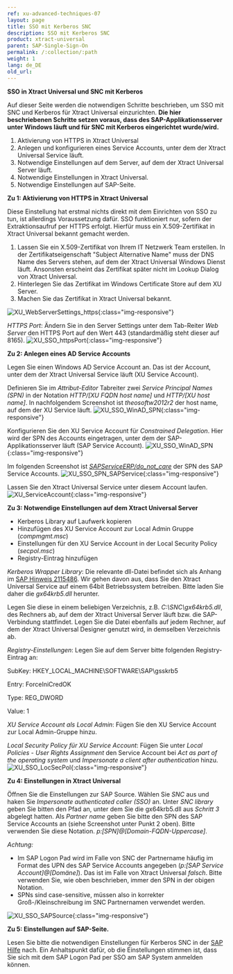 ```yaml
---
ref: xu-advanced-techniques-07
layout: page
title: SSO mit Kerberos SNC
description: SSO mit Kerberos SNC
product: xtract-universal
parent: SAP-Single-Sign-On
permalink: /:collection/:path
weight: 1
lang: de_DE
old_url: 
---
```


**SSO in Xtract Universal und SNC mit Kerberos**

Auf dieser Seite werden die notwendigen Schritte beschrieben, um SSO mit SNC und Kerberos für Xtract Universal einzurichten.
**Die hier beschriebenen Schritte setzen voraus, dass des SAP-Applikationsserver unter Windows läuft und für SNC mit Kerberos eingerichtet wurde/wird.**

1. Aktivierung von HTTPS in Xtract Universal 
2. Anlegen und konfigurieren eines Service Accounts, unter dem der Xtract Universal Service läuft.
3. Notwendige Einstellungen auf dem Server, auf dem der Xtract Universal Server läuft.
4. Notwendige Einstellungen in Xtract Universal.
5. Notwendige Einstellungen auf SAP-Seite.


**Zu 1: Aktivierung von HTTPS in Xtract Universal**

Diese Einstellung hat erstmal nichts direkt mit dem Einrichten von SSO zu tun, ist allerdings Voraussetzung dafür. SSO funktioniert nur, sofern der Extraktionsaufruf per HTTPS erfolgt. Hierfür muss ein X.509-Zertifikat in Xtract Universal bekannt gemacht werden.

1. Lassen Sie ein X.509-Zertifikat von Ihrem IT Netzwerk Team erstellen. In der Zertifikatseigenschaft "Subject Alternative Name" muss der DNS Name des Servers stehen, auf dem der Xtract Universal Windows Dienst läuft. Ansonsten erscheint das Zertifikat später nicht im Lookup Dialog von Xtract Universal.
2. Hinterlegen Sie das Zertifikat im Windows Certificate Store auf dem XU Server.
3. Machen Sie das Zertifikat in Xtract Universal bekannt.

![XU_WebServerSettings_https](/img/content/XU_Server_Settings_Webserver_HTTPS.png){:class="img-responsive"}


*HTTPS Port*: Ändern Sie in den Server Settings unter dem Tab-Reiter *Web Server* den HTTPS Port auf den Wert 443 (standardmäßig steht dieser auf 8165).
![XU_SSO_httpsPort](/img/content/XU_SSO_HTTPS_Port.png){:class="img-responsive"}


**Zu 2: Anlegen eines AD Service Accounts**

Legen Sie einen Windows AD Service Account an. Das ist der Account, unter dem der Xtract Universal Service läuft (XU Service Account).

Definieren Sie im *Attribut-Editor* Tabreiter zwei *Service Principal Names (SPN)* in der Notation *HTTP/[XU FQDN host name]* und *HTTP/[XU host name]*. In nachfolgendem Screenshot ist *theosoftw2012r2* der host name, auf dem der XU Service läuft.
![XU_SSO_WinAD_SPN](/img/content/XU_SSO_WinAD_SPN.png){:class="img-responsive"}

Konfigurieren Sie den XU Service Account für *Constrained Delegation*. Hier wird der SPN des Accounts eingetragen, unter dem der SAP-Applikationsserver läuft (SAP Service Account).
![XU_SSO_WinAD_SPN](/img/content/XU_SSO_WinAD_Delegation.png){:class="img-responsive"}


Im folgenden Screenshot ist [*SAPServiceERP/do_not_care*](https://help.sap.com/viewer/e815bb97839a4d83be6c4fca48ee5777/7.5.9/DE-DE/440ebb40b9920d1be10000000a114a6b.html) der SPN des SAP Service Accounts.
![XU_SSO_SPN_SAPService](/img/content/XU_SSO_SPN_SAPService.png){:class="img-responsive"}
 


 Lassen Sie den Xtract Universal Service unter diesem Account laufen.
![XU_ServiceAccount](/img/content/XU_Service_Account.png){:class="img-responsive"}


**Zu 3: Notwendige Einstellungen auf dem Xtract Universal Server**

* Kerberos Library auf Laufwerk kopieren
* Hinzufügen des XU Service Account zur Local Admin Gruppe (*compmgmt.msc*)
* Einstellungen für den XU Service Account in der Local Security Policy (*secpol.msc*)
* Registry-Eintrag hinzufügen


*Kerberos Wrapper Library*: Die relevante dll-Datei befindet sich als Anhang im [SAP Hinweis 2115486](https://launchpad.support.sap.com/#/notes/2115486). Wir gehen davon aus, dass Sie den Xtract Universal Service auf einem 64bit Betriebssystem betreiben. Bitte laden Sie daher die *gx64krb5.dll* herunter.

Legen Sie diese in einem beliebigen Verzeichnis, z.B. *C:\SNC\gx64krb5.dll*, des Rechners ab, auf dem der Xtract Universal Server läuft bzw. die SAP-Verbindung stattfindet.
Legen Sie die Datei ebenfalls auf jedem Rechner, auf dem der Xtract Universal Designer genutzt wird, in demselben Verzeichnis ab.  

*Registry-Einstellungen*: Legen Sie auf dem Server bitte folgenden Registry-Eintrag an:


SubKey:  HKEY_LOCAL_MACHINE\SOFTWARE\SAP\gsskrb5

Entry:   ForceIniCredOK

Type:    REG_DWORD

Value:   1


*XU Service Account als Local Admin*: Fügen Sie den XU Service Account zur Local Admin-Gruppe hinzu.

*Local Security Policy für XU Service Account*: Fügen Sie unter *Local Policies* - *User Rights Assignment* den Service Account bei *Act as part of the operating system* und *Impersonate a client after authentication* hinzu. 
![XU_SSO_LocSecPol](/img/content/XU_SSO_LocSecPol.png){:class="img-responsive"}


**Zu 4: Einstellungen in Xtract Universal**


Öffnen Sie die Einstellungen zur SAP Source. Wählen Sie *SNC* aus und haken Sie *Impersonate authenticated caller (SSO)* an. Unter *SNC library* geben Sie bitten den Pfad an, unter dem Sie die gx64krb5.dll aus *Schritt 3* abgelegt hatten. Als *Partner name* geben Sie bitte den SPN des SAP Service Accounts an (siehe Screenshot unter Punkt 2 oben). Bitte verwenden Sie diese Notation. *p:[SPN]@[Domain-FQDN-Uppercase]*.  

*Achtung:* 
* Im SAP Logon Pad wird im Falle von SNC der Partnername häufig im Format des UPN des SAP Service Accounts angegeben (*p:[SAP Service Account]@[Domäne]*). Das ist im Falle von Xtract Universal *falsch*. Bitte verwenden Sie, wie oben beschrieben, immer den SPN in der obigen Notation.
* SPNs sind case-sensitive, müssen also in korrekter Groß-/Kleinschreibung im SNC Partnernamen verwendet werden.


![XU_SSO_SAPSource](/img/content/XU_SSO_SAP_Source.png){:class="img-responsive"}


**Zu 5: Einstellungen auf SAP-Seite.**

Lesen Sie bitte die notwendigen Einstellungen für Kerberos SNC in der [SAP Hilfe](https://help.sap.com/viewer/e815bb97839a4d83be6c4fca48ee5777/7.5.9/DE-DE/440ebf6c9b2b0d1ae10000000a114a6b.html) nach. Ein Anhaltspunkt dafür, ob die Einstellungen stimmen ist, dass Sie sich mit dem SAP Logon Pad per SSO am SAP System anmelden können.

